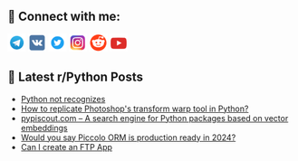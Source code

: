 ## 🔎 Connect with me:
[<img src="https://github.com/bullbesh/bullbesh/blob/main/images/Telegram.png" width="32" height="32" />](https://t.me/bullbesh)
[<img src="https://github.com/bullbesh/bullbesh/blob/main/images/VK.png" width="32" height="32" />](https://vk.com/bullbesh)
[<img src="https://github.com/bullbesh/bullbesh/blob/main/images/Twitter.png" width="32" height="32" />](https://twitter.com/bullbesh1)
[<img src="https://github.com/bullbesh/bullbesh/blob/main/images/Instagram.png" width="32" height="32" />](https://www.instagram.com/bullbesh)
[<img src="https://github.com/bullbesh/bullbesh/blob/main/images/Reddit.png" width="32" height="32" />](https://www.reddit.com/user/bullbesh)
[<img src="https://github.com/bullbesh/bullbesh/blob/main/images/YouTube.png" width="32" height="32" />](https://www.youtube.com/channel/UCtfjRs6uzgq5mfm8S06WTcg)

## 📕 Latest r/Python Posts
<!-- BLOG-POST-LIST:START -->
- [Python not recognizes](https://www.reddit.com/r/Python/comments/1dtq6xz/python_not_recognizes/)
- [How to replicate Photoshop&#39;s transform warp tool in Python?](https://www.reddit.com/r/Python/comments/1dtp0yj/how_to_replicate_photoshops_transform_warp_tool/)
- [pypiscout.com – A search engine for Python packages based on vector embeddings](https://www.reddit.com/r/Python/comments/1dtov0u/pypiscoutcom_a_search_engine_for_python_packages/)
- [Would you say Piccolo ORM is production ready in 2024?](https://www.reddit.com/r/Python/comments/1dtnr96/would_you_say_piccolo_orm_is_production_ready_in/)
- [Can I create an FTP App](https://www.reddit.com/r/Python/comments/1dthxos/can_i_create_an_ftp_app/)
<!-- BLOG-POST-LIST:END -->
